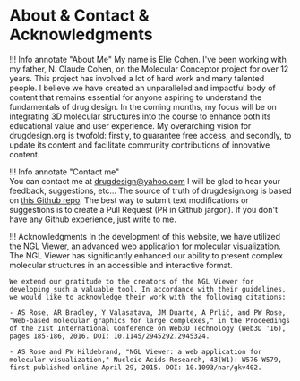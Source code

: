 
# About & Contact & Acknowledgments

!!! Info annotate "About Me"
    My name is Elie Cohen. I've been working with my father, N. Claude Cohen, on the Molecular Conceptor project for over 12 years. This project has involved a lot of hard work and many talented people. I believe we have created an unparalleled and impactful body of content that remains essential for anyone aspiring to understand the fundamentals of drug design.
    In the coming months, my focus will be on integrating 3D molecular structures into the course to enhance both its educational value and user experience. My overarching vision for drugdesign.org is twofold: firstly, to guarantee free access, and secondly, to update its content and facilitate community contributions of innovative content.

!!! Info annotate "Contact me"    
    You can contact me at drugdesign@yahoo.com I will be glad to hear your feedback, suggestions, etc...
    The source of truth of drugdesign.org is based on [this Github repo](https://github.com/drug-design/course). The best way to submit text modifications or suggestions is to create a Pull Request (PR in Github jargon). If you don't have any Github experience, just write to me.

!!! Acknowledgments
    In the development of this website, we have utilized the NGL Viewer, an advanced web application for molecular visualization. The NGL Viewer has significantly enhanced our ability to present complex molecular structures in an accessible and interactive format.

    We extend our gratitude to the creators of the NGL Viewer for developing such a valuable tool. In accordance with their guidelines, we would like to acknowledge their work with the following citations:

    - AS Rose, AR Bradley, Y Valasatava, JM Duarte, A Prlić, and PW Rose, "Web-based molecular graphics for large complexes," in the Proceedings of the 21st International Conference on Web3D Technology (Web3D '16), pages 185-186, 2016. DOI: 10.1145/2945292.2945324.

    - AS Rose and PW Hildebrand, "NGL Viewer: a web application for molecular visualization," Nucleic Acids Research, 43(W1): W576-W579, first published online April 29, 2015. DOI: 10.1093/nar/gkv402.


